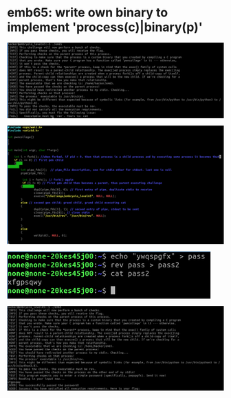 # emb65: write own binary to implement 'process(c)|binary(p)'

![Again run with a previous example. So I learn that I need to execute 'rev'](<../.gitbook/assets/image (2) (1) (1).png>)

![So I remedied my source code.](<../.gitbook/assets/image (38) (1).png>)

![](<../.gitbook/assets/image (8) (1).png>)

![And don't forget to send EOF(End of File), ctrl+d.](<../.gitbook/assets/image (102).png>)
